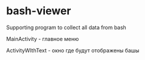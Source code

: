 # bash-viewer

Supporting program to collect all data from bash


MainActivity - главное меню

ActivityWIthText - окно где будут отображены башы 
